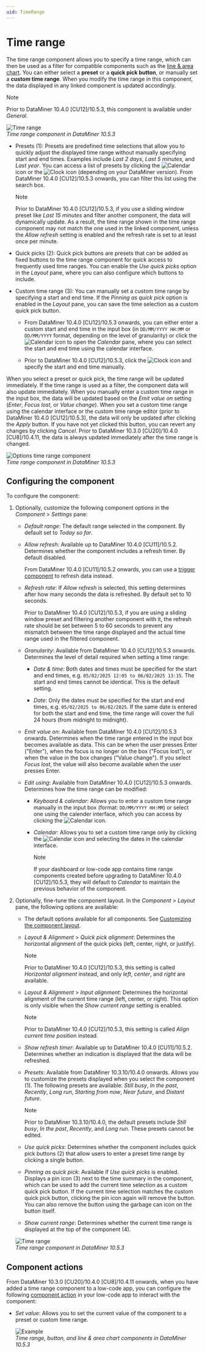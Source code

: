 ```yaml
---
uid: TimeRange
---
```


# Time range

The time range component allows you to specify a time range, which can then be used as a filter for compatible components such as the [line & area chart](xref:LineAndAreaChart). You can either select a **preset** or a **quick pick button**, or manually set a **custom time range**. When you modify the time range in this component, the data displayed in any linked component is updated accordingly.

> [!NOTE]
> Prior to DataMiner 10.4.0 [CU12]/10.5.3<!--RN 41934-->, this component is available under *General*.

![Time range](~/user-guide/images/Time_Range.png)<br>*Time range component in DataMiner 10.5.3*

- Presets (1): Presets are predefined time selections that allow you to quickly adjust the displayed time range without manually specifying start and end times. Examples include *Last 2 days*, *Last 5 minutes*, and *Last year*. You can access a list of presets by clicking the ![Calendar](~/user-guide/images/Calendar_Icon.png) icon or the ![Clock](~/user-guide/images/Clock_Icon.png) icon (depending on your DataMiner version<!--RN 42082-->). From DataMiner 10.4.0 [CU12]/10.5.3 onwards<!--RN 42082-->, you can filter this list using the search box.

  > [!NOTE]
  > Prior to DataMiner 10.4.0 [CU12]/10.5.3<!--RN 42082-->, if you use a sliding window preset like *Last 15 minutes* and filter another component, the data will dynamically update. As a result, the time range shown in the time range component may not match the one used in the linked component, unless the *Allow refresh* setting is enabled and the refresh rate is set to at least once per minute.

- Quick picks (2): Quick pick buttons are presets that can be added as fixed buttons to the time range component for quick access to frequently used time ranges. You can enable the *Use quick picks* option in the *Layout* pane, where you can also configure which buttons to include.

- Custom time range (3): You can manually set a custom time range by specifying a start and end time. If the *Pinning as quick pick* option is enabled in the *Layout* pane, you can save the time selection as a custom quick pick button.

  - From DataMiner 10.4.0 [CU12]/10.5.3 onwards<!--RN 42082-->, you can either enter a custom start and end time in the input box (in `DD/MM/YYYY HH:MM` or `DD/MM/YYYY` format, depending on the level of granularity) or click the ![Calendar](~/user-guide/images/Calendar_Icon.png) icon to open the *Calendar* pane, where you can select the start and end time using the calendar interface.

  - Prior to DataMiner 10.4.0 [CU12]/10.5.3, click the ![Clock](~/user-guide/images/Clock_Icon.png) icon and specify the start and end time manually.

When you select a preset or quick pick, the time range will be updated immediately. If the time range is used as a filter, the component data will also update immediately. When you manually enter a custom time range in the input box, the data will be updated based on the *Emit value on* setting (*Enter*, *Focus lost*, or *Value change*). When you set a custom time range using the calendar interface or the custom time range editor (prior to DataMiner 10.4.0 [CU12]/10.5.3<!--RN 42082-->), the data will only be updated after clicking the *Apply* button. If you have not yet clicked this button, you can revert any changes by clicking *Cancel*. Prior to DataMiner 10.3.0 [CU20]/10.4.0 [CU8]/10.4.11<!--RN 40622-->, the data is always updated immediately after the time range is changed.

![Options time range component](~/user-guide/images/Time_Range2.png)<br>*Time range component in DataMiner 10.5.3*

## Configuring the component

To configure the component:

1. Optionally, customize the following component options in the *Component* > *Settings* pane:

   - *Default range*: The default range selected in the component. By default set to *Today so far*.

   - *Allow refresh*: Available up to DataMiner 10.4.0 [CU11]/10.5.2<!--RN 41931-->. Determines whether the component includes a refresh timer. By default disabled.

     From DataMiner 10.4.0 [CU11]/10.5.2 onwards, you can use a [trigger component](xref:DashboardTrigger) to refresh data instead.

   - *Refresh rate*: If *Allow refresh* is selected, this setting determines after how many seconds the data is refreshed. By default set to 10 seconds.

     Prior to DataMiner 10.4.0 [CU12]/10.5.3<!--RN 42082-->, if you are using a sliding window preset and filtering another component with it, the refresh rate should be set between 5 to 60 seconds to prevent any mismatch between the time range displayed and the actual time range used in the filtered component.

   - *Granularity*: Available from DataMiner 10.4.0 [CU12]/10.5.3 onwards<!--RN 42082-->. Determines the level of detail required when setting a time range:

     - *Date & time*: Both dates and times must be specified for the start and end times, e.g. `05/02/2025 12:05 to 06/02/2025 13:15`. The start and end times cannot be identical. This is the default setting.

     - *Date*: Only the dates must be specified for the start and end times, e.g. `05/02/2025 to 06/02/2025`. If the same date  is entered for both the start and end time, the time range will cover the full 24 hours (from midnight to midnight).

   - *Emit value on*: Available from DataMiner 10.4.0 [CU12]/10.5.3 onwards<!--RN 42082-->. Determines when the time range entered in the input box becomes available as data. This can be when the user presses Enter ("Enter"), when the focus is no longer on the box ("Focus lost"), or when the value in the box changes ("Value change"). If you select *Focus lost*, the value will also become available when the user presses Enter.

   - *Edit using*: Available from DataMiner 10.4.0 [CU12]/10.5.3 onwards<!--RN 42082-->. Determines how the time range can be modified:

     - *Keyboard & calendar*: Allows you to enter a custom time range manually in the input box (format: `DD/MM/YYYY HH:MM`) or select one using the calender interface, which you can access by clicking the ![Calendar](~/user-guide/images/Calendar_Icon.png) icon.

     - *Calendar*: Allows you to set a custom time range only by clicking the ![Calendar](~/user-guide/images/Calendar_Icon.png) icon and selecting the dates in the calendar interface.

       > [!NOTE]
       > If your dashboard or low-code app contains time range components created before upgrading to DataMiner 10.4.0 [CU12]/10.5.3, they will default to *Calendar* to maintain the previous behavior of the component.

1. Optionally, fine-tune the component layout. In the *Component* > *Layout* pane, the following options are available:

   - The default options available for all components. See [Customizing the component layout](xref:Customize_Component_Layout).

   - *Layout & Alignment* > *Quick pick alignment*: Determines the horizontal alignment of the quick picks (left, center, right, or justify).

     > [!NOTE]
     > Prior to DataMiner 10.4.0 [CU12]/10.5.3<!--RN 42082-->, this setting is called *Horizontal alignment* instead, and only *left*, *center*, and *right* are available.

   - *Layout & Alignment* > *Input alignment*: Determines the horizontal alignment of the current time range (left, center, or right). This option is only visible when the *Show current range* setting is enabled.

     > [!NOTE]
     > Prior to DataMiner 10.4.0 [CU12]/10.5.3<!--RN 42082-->, this setting is called *Align current time position* instead.

   - *Show refresh timer*: Available up to DataMiner 10.4.0 [CU11]/10.5.2<!--RN 41931-->. Determines whether an indication is displayed that the data will be refreshed.

   - *Presets*: Available from DataMiner 10.3.10/10.4.0 onwards<!--RN 37050-->. Allows you to customize the presets displayed when you select the component (1). The following presets are available: *Still busy*, *In the past*, *Recently*, *Long run*, *Starting from now*, *Near future*, and *Distant future*.

     > [!NOTE]
     > Prior to DataMiner 10.3.10/10.4.0, the default presets include *Still busy*, *In the past*, *Recently*, and *Long run*. These presets cannot be edited.

   - *Use quick picks*: Determines whether the component includes quick pick buttons (2) that allow users to enter a preset time range by clicking a single button.

   - *Pinning as quick pick*: Available if *Use quick picks* is enabled. Displays a pin icon (3) next to the time summary in the component, which can be used to add the current time selection as a custom quick pick button. If the current time selection matches the custom quick pick button, clicking the pin icon again will remove the button. You can also remove the button using the garbage can icon on the button itself.

   - *Show current range*: Determines whether the current time range is displayed at the top of the component (4).

   ![Time range](~/user-guide/images/TimeRange.png)<br>*Time range component in DataMiner 10.5.3*

## Component actions

From DataMiner 10.3.0 [CU20]/10.4.0 [CU8]/10.4.11 onwards<!--RN 40569-->, when you have added a time range component to a low-code app, you can configure the following [component action](xref:LowCodeApps_event_config#executing-a-component-action) in your low-code app to interact with the component:

- *Set value*: Allows you to set the current value of the component to a preset or custom time range.

  ![Example](~/user-guide/images/Set_Value_Time_Range.gif)<br>*Time range, button, and line & area chart components in DataMiner 10.5.3*
